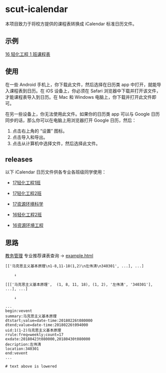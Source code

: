 # scut-icalendar

本项目致力于将校方提供的课程表转换成 iCalendar 标准日历文件。

## 示例

[16 轻化工程 1 班课程表](https://github.com/CourierKyn/scut-icalendar/releases/download/v1.1/16.1.ics)

## 使用

在一些 Android 手机上，你下载此文件，然后选择在日历类 app 中打开，就能导入课程表到日历。在 iOS 设备上，你必须在 Safari 浏览器中下载并打开该文件，才能课程表导入到日历。在 Mac 和 Windows 电脑上，你下载并打开此文件即可。

在另一些设备上，你无法使用此文件。如果你的日历类 app 可以与 Google 日历同步的话，那么你可以在电脑上用浏览器打开 Google 日历，然后：

1. 点击右上角的 “设置” 图标。
2. 点击导入和导出。
3. 点击从计算机中选择文件，然后选择此文件。

## releases

以下 iCalendar 日历文件供各专业各班级同学使用：

* [17轻化工程1班](https://github.com/CourierKyn/scut-icalendar/releases/download/v1.1/17.1.ics)

* [17轻化工程2班](https://github.com/CourierKyn/scut-icalendar/releases/download/v1.1/17.2.ics)

* [17资源环境科学](https://github.com/CourierKyn/scut-icalendar/releases/download/v1.1/17.ics)

* [16轻化工程2班](https://github.com/CourierKyn/scut-icalendar/releases/download/v1.1/16.2.ics)

* [16资源环境工程](https://github.com/CourierKyn/scut-icalendar/releases/download/v1.1/16.ics)


## 思路

[教务管理](http://xsweb.scuteo.com/default2.aspx) 专业推荐课表查询 → [example.html](https://github.com/CourierKyn/scut-icalendar/blob/master/example.html)

```
[['马克思主义基本原理\n1-8,11-18(1,2)\n左伟清\n340301', ...], ...]

    ↓

[[['马克思主义基本原理',  (1, 8, 11, 18), (1, 2), '左伟清', '340301'], ...], ...]

    ↓

...
begin:vevent
summary:马克思主义基本原理
dtstart;value=date-time:20180226t080000
dtend;value=date-time:20180226t094000
uid:1(1-2)马克思主义基本原理
rrule:freq=weekly;count=17
exdate:20180423t080000,20180430t080000
decription:左伟清
location:340301
end:vevent
...

# text above is lowered
```
